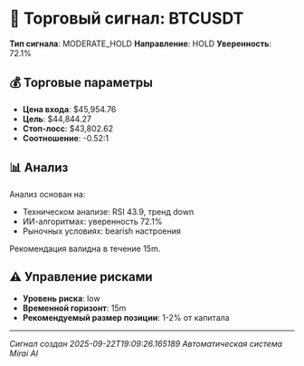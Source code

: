 
# 🎯 Торговый сигнал: BTCUSDT

**Тип сигнала**: MODERATE_HOLD
**Направление**: HOLD
**Уверенность**: 72.1%

## 💰 Торговые параметры
- **Цена входа**: $45,954.76
- **Цель**: $44,844.27
- **Стоп-лосс**: $43,802.62
- **Соотношение**: -0.52:1

## 📊 Анализ

Анализ основан на:
- Техническом анализе: RSI 43.9, тренд down
- ИИ-алгоритмах: уверенность 72.1%
- Рыночных условиях: bearish настроения

Рекомендация валидна в течение 15m.
        

## ⚠️ Управление рисками
- **Уровень риска**: low
- **Временной горизонт**: 15m
- **Рекомендуемый размер позиции**: 1-2% от капитала

---
*Сигнал создан 2025-09-22T19:09:26.165189*
*Автоматическая система Mirai AI*
        